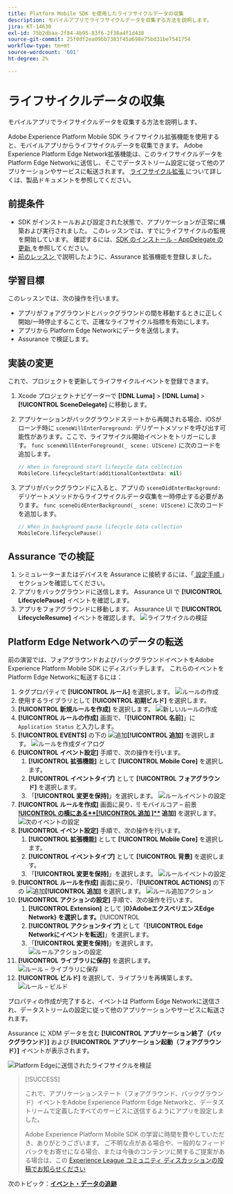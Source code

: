 ```yaml
---
title: Platform Mobile SDK を使用したライフサイクルデータの収集
description: モバイルアプリでライフサイクルデータを収集する方法を説明します。
jira: KT-14630
exl-id: 75b2dbaa-2f84-4b95-83f6-2f38a4f1d438
source-git-commit: 25f0df2ea09bb7383f45a698e75bd31be7541754
workflow-type: tm+mt
source-wordcount: '601'
ht-degree: 2%

---
```


# ライフサイクルデータの収集

モバイルアプリでライフサイクルデータを収集する方法を説明します。

Adobe Experience Platform Mobile SDK ライフサイクル拡張機能を使用すると、モバイルアプリからライフサイクルデータを収集できます。 Adobe Experience Platform Edge Network拡張機能は、このライフサイクルデータを Platform Edge Networkに送信し、そこでデータストリーム設定に従って他のアプリケーションやサービスに転送されます。 [ ライフサイクル拡張 ](https://developer.adobe.com/client-sdks/documentation/lifecycle-for-edge-network/) について詳しくは、製品ドキュメントを参照してください。


## 前提条件

* SDK がインストールおよび設定された状態で、アプリケーションが正常に構築および実行されました。 このレッスンでは、すでにライフサイクルの監視を開始しています。 確認するには、[SDK のインストール - AppDelegate の更新 ](install-sdks.md#update-appdelegate) を参照してください。
* [ 前のレッスン ](install-sdks.md) で説明したように、Assurance 拡張機能を登録しました。

## 学習目標

このレッスンでは、次の操作を行います。

<!--
* Add lifecycle field group to the schema.
* -->
* アプリがフォアグラウンドとバックグラウンドの間を移動するときに正しく開始/一時停止することで、正確なライフサイクル指標を有効にします。
* アプリから Platform Edge Networkにデータを送信します。
* Assurance で検証します。

<!--
## Add lifecycle field group to schema

The Consumer Experience Event field group you added in the [previous lesson](create-schema.md) already contains the lifecycle fields, so you can skip this step. If you don't use Consumer Experience Event field group in your own app, you can add the lifecycle fields by doing the following:

1. Navigate to the schema interface as described in the [previous lesson](create-schema.md).
1. Open the **Luma Mobile App Event Schema** schema and select **[!UICONTROL Add]** next to Field groups.
    ![select add](assets/lifecycle-add.png)
1. In the search bar, enter "lifecycle".
1. Select the checkbox next to **[!UICONTROL AEP Mobile Lifecycle Details]**.
1. Select **[!UICONTROL Add field groups]**.
    ![add field group](assets/lifecycle-lifecycle-field-group.png)
1. Select **[!UICONTROL Save]**.
    ![save](assets/lifecycle-lifecycle-save.png)
-->

## 実装の変更

これで、プロジェクトを更新してライフサイクルイベントを登録できます。

1. Xcode プロジェクトナビゲーターで **[!DNL Luma]** > **[!DNL Luma]** > **[!UICONTROL SceneDelegate]** に移動します。

1. アプリケーションがバックグラウンドステートから再開される場合、iOSがローンチ時に `sceneWillEnterForeground:` デリゲートメソッドを呼び出す可能性があります。ここで、ライフサイクル開始イベントをトリガーにします。 `func sceneWillEnterForeground(_ scene: UIScene)` に次のコードを追加します。

   ```swift
   // When in foreground start lifecycle data collection
   MobileCore.lifecycleStart(additionalContextData: nil)
   ```

1. アプリがバックグラウンドに入ると、アプリの `sceneDidEnterBackground:` デリゲートメソッドからライフサイクルデータ収集を一時停止する必要があります。 `func sceneDidEnterBackground(_ scene: UIScene)` に次のコードを追加します。

   ```swift
   // When in background pause lifecycle data collection
   MobileCore.lifecyclePause()
   ```

## Assurance での検証

1. シミュレーターまたはデバイスを Assurance に接続するには、「[ 設定手順 ](assurance.md#connecting-to-a-session)」セクションを確認してください。
1. アプリをバックグラウンドに送信します。 Assurance UI で **[!UICONTROL LifecyclePause]** イベントを確認します。
1. アプリをフォアグラウンドに移動します。 Assurance UI で **[!UICONTROL LifecycleResume]** イベントを確認します。
   ![ ライフサイクルの検証 ](assets/lifecycle-lifecycle-assurance.png)


## Platform Edge Networkへのデータの転送

前の演習では、フォアグラウンドおよびバックグラウンドイベントをAdobe Experience Platform Mobile SDK にディスパッチします。 これらのイベントを Platform Edge Networkに転送するには：

1. タグプロパティで **[!UICONTROL ルール]** を選択します。
   ![ ルールの作成 ](assets/rule-create.png)
1. 使用するライブラリとして **[!UICONTROL 初期ビルド]** を選択します。
1. **[!UICONTROL 新規ルールを作成]** を選択します。
   ![ 新しいルールの作成 ](assets/rules-create-new.png)
1. **[!UICONTROL ルールの作成]** 画面で、「**[!UICONTROL 名前]**」に `Application Status` と入力します。
1. **[!UICONTROL EVENTS]** の下の ![ 追加 ](https://spectrum.adobe.com/static/icons/workflow_18/Smock_AddCircle_18_N.svg)**[!UICONTROL 追加]** を選択します。
   ![ ルールを作成ダイアログ ](assets/rule-create-name.png)
1. **[!UICONTROL イベント設定]** 手順で、次の操作を行います。
   1. **[!UICONTROL 拡張機能]** として **[!UICONTROL Mobile Core]** を選択します。
   1. **[!UICONTROL イベントタイプ]** として **[!UICONTROL フォアグラウンド]** を選択します。
   1. 「**[!UICONTROL 変更を保持]**」を選択します。
      ![ ルールイベントの設定 ](assets/rule-event-configuration.png)
1. **[!UICONTROL ルールを作成]** 画面に戻り、![ モバイルコア – 前景 **[!UICONTROL の横にある**[!UICONTROL  追加 ]**](https://spectrum.adobe.com/static/icons/workflow_18/Smock_AddCircle_18_N.svg) 追加]** を選択します。
   ![ 次のイベントの設定 ](assets/rule-event-configuration-next.png)
1. **[!UICONTROL イベント設定]** 手順で、次の操作を行います。
   1. **[!UICONTROL 拡張機能]** として **[!UICONTROL Mobile Core]** を選択します。
   1. **[!UICONTROL イベントタイプ]** として **[!UICONTROL 背景]** を選択します。
   1. 「**[!UICONTROL 変更を保持]**」を選択します。
      ![ ルールイベントの設定 ](assets/rule-event-configuration-background.png)
1. **[!UICONTROL ルールを作成]** 画面に戻り、「**[!UICONTROL ACTIONS]** の下の ![ 追加 ](https://spectrum.adobe.com/static/icons/workflow_18/Smock_AddCircle_18_N.svg)**[!UICONTROL 追加]** を選択します。
   ![ ルール追加アクション ](assets/rule-action-button.png)
1. **[!UICONTROL アクションの設定]** 手順で、次の操作を行います。
   1. **[!UICONTROL Extension]** として ]**0}AdobeエクスペリエンスEdge Network} を選択します。**[!UICONTROL 
   1. **[!UICONTROL アクションタイプ]** として「**[!UICONTROL Edge Networkにイベントを転送]**」を選択します。
   1. 「**[!UICONTROL 変更を保持]**」を選択します。
      ![ ルールアクションの設定 ](assets/rule-action-configuration.png)
1. **[!UICONTROL ライブラリに保存]** を選択します。
   ![ ルール – ライブラリに保存 ](assets/rule-save-to-library.png)
1. **[!UICONTROL ビルド]** を選択して、ライブラリを再構築します。
   ![ ルール – ビルド ](assets/rule-build.png)

プロパティの作成が完了すると、イベントは Platform Edge Networkに送信され、データストリームの設定に従って他のアプリケーションやサービスに転送されます。

Assurance に XDM データを含む **[!UICONTROL アプリケーション終了（バックグラウンド）]** および **[!UICONTROL アプリケーション起動（フォアグラウンド）]** イベントが表示されます。

![Platform Edgeに送信されたライフサイクルを検証 ](assets/lifecycle-edge-assurance.png)

>[!SUCCESS]
>
>これで、アプリケーションステート（フォアグラウンド、バックグラウンド）イベントをAdobe Experience Platform Edge Networkと、データストリームで定義したすべてのサービスに送信するようにアプリを設定しました。
>
> Adobe Experience Platform Mobile SDK の学習に時間を費やしていただき、ありがとうございます。 ご不明な点がある場合や、一般的なフィードバックをお寄せになる場合、または今後のコンテンツに関するご提案がある場合は、この [Experience League コミュニティ ディスカッションの投稿でお知らせください ](https://experienceleaguecommunities.adobe.com/t5/adobe-experience-platform-data/tutorial-discussion-implement-adobe-experience-cloud-in-mobile/td-p/443796)

次のトピック：**[イベント・データの追跡](events.md)**
